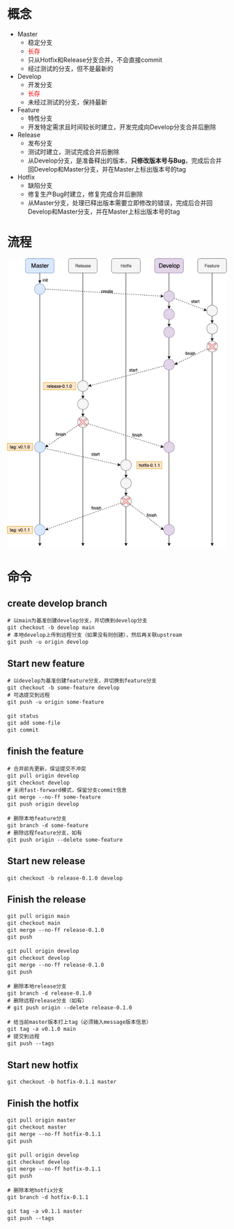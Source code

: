 # 概念

- Master
  - 稳定分支
  - <font color=red>长存</font>
  - 只从Hotfix和Release分支合并，不会直接commit
  - 经过测试的分支，但不是最新的
- Develop
  - 开发分支
  - <font color=red>长存</font>
  - 未经过测试的分支，保持最新
- Feature
  - 特性分支
  - 开发特定需求且时间较长时建立，开发完成向Develop分支合并后删除
- Release
  - 发布分支
  - 测试时建立，测试完成合并后删除
  - 从Develop分支，是准备释出的版本，**只修改版本号与Bug**，完成后合并回Develop和Master分支，并在Master上标出版本号的tag
- Hotfix
  - 缺陷分支
  - 修复生产Bug时建立，修复完成合并后删除
  - 从Master分支，处理已释出版本需要立即修改的错误，完成后合并回Develop和Master分支，并在Master上标出版本号的tag



# 流程

![github_dev_flow](git_dev_standards.assets/github_dev_flow.png)

# 命令

## create develop branch

```shell
# 以main为基准创建develop分支，并切换到develop分支
git checkout -b develop main
# 本地develop上传到远程分支（如果没有则创建），然后再关联upstream
git push -u origin develop
```



## Start new feature

```shell
# 以develop为基准创建feature分支，并切换到feature分支
git checkout -b some-feature develop
# 可选提交到远程
git push -u origin some-feature

git status
git add some-file
git commit
```



## finish the feature

```shell
# 合并前先更新，保证提交不冲突
git pull origin develop
git checkout develop
# 关闭fast-forward模式，保留分支commit信息
git merge --no-ff some-feature
git push origin develop

# 删除本地feature分支
git branch -d some-feature
# 删除远程feature分支，如有
git push origin --delete some-feature
```



## Start new release

```shell
git checkout -b release-0.1.0 develop
```



## Finish the release

```shell
git pull origin main
git checkout main
git merge --no-ff release-0.1.0
git push

git pull origin develop
git checkout develop
git merge --no-ff release-0.1.0
git push

# 删除本地release分支
git branch -d release-0.1.0
# 删除远程release分支（如有）
# git push origin --delete release-0.1.0

# 给当前master版本打上tag（必须输入message版本信息）
git tag -a v0.1.0 main
# 提交到远程
git push --tags
```



## Start new hotfix

```shell
git checkout -b hotfix-0.1.1 master
```



## Finish the hotfix

```shell
git pull origin master
git checkout master
git merge --no-ff hotfix-0.1.1
git push

git pull origin develop
git checkout develop
git merge --no-ff hotfix-0.1.1
git push

# 删除本地hotfix分支
git branch -d hotfix-0.1.1

git tag -a v0.1.1 master
git push --tags
```


